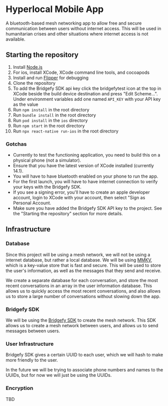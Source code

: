 # Hyperlocal Mobile App

A bluetooth-based mesh networking app to allow free and secure communication between users without internet access. This will be used in humanitarian crises and other situations where internet access is not available.

## Starting the repository

1. Install [Node.js](https://nodejs.org/en/)
2. For ios, install XCode, XCode command line tools, and cocoapods
3. Install and run [Flipper](https://fbflipper.com/) for debugging
4. Clone the repository
5. To add the Bridgefy SDK api key click the bridgefytest icon at the top in XCode beside the build device destination and press "Edit Scheme...". Under environment variables add one named `API_KEY` with your API key as the value
6. Run `npm install` in the root directory
7. Run `bundle install` in the root directory
8. Run `pod install` in the `ios` directory
9. Run `npm start` in the root directory
10. Run `npx react-native run-ios` in the root directory

### Gotchas

- Currently to test the functioning application, you need to build this on a physical phone (not a simulator).
- Ensure that you have the latest version of XCode installed (currently 14.1).
- You will have to have bluetooth enabled on your phone to run the app.
- For the first launch, you will have to have internet connection to verify your keys with the Bridgefy SDK.
- If you see a signing error, you'll have to create an apple developer account, login to XCode with your account, then select "Sign as Personal Account.
- Make sure you have added the Bridgefy SDK API key to the project. See the "Starting the repository" section for more details.

## Infrastructure

### Database

Since this project will be using a mesh network, we will not be using a internet database, but rather a local database. We will be using [MMKV](https://github.com/mrousavy/react-native-mmkv), which is a key-value store that is fast and secure. This will be used to store the user's information, as well as the messages that they send and receive.

We create a separate database for each conversation, and store the most recent conversations in an array in the user information database. This allows us to quickly access the most recent conversations, and also allows us to store a large number of conversations without slowing down the app.

### Bridgefy SDK

We will be using the [Bridgefy SDK](https://bridgefy.me/) to create the mesh network. This SDK allows us to create a mesh network between users, and allows us to send messages between users.

### User Infrastructure

Bridgefy SDK gives a certain UUID to each user, which we will hash to make more friendly to the user.

In the future we will be trying to associate phone numbers and names to the UUIDs, but for now we will just be using the UUIDs.

### Encryption

TBD
